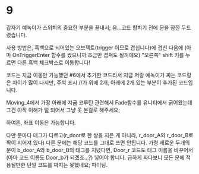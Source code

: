 # 9


갑자기 예녹이가 스위치의 중요한 부분을 끝내서;
음...코드 합치기 전에 문을 잠깐 두드렸습니다.

사용 방법은, 흑백으로 되어있는 오브젝트(trigger 이므로 겹칩니다)에 겹친 다음에
(아마 OnTriggerEnter 함수를 썼으니까 조금만 겹쳐도 될꺼에요) "오른쪽" shift 키를 누르면
다른 흑백 체크박스로 이동합니다!

코드는 지금 이동만 가능했던 #6에서 추가한 코드라서 지금 저랑 예녹이가 짜는 코드랑은 차이가 많이 나지만,
주석 표시 //가 위에 2개, 아래에 2개 있는 부분이 추가된 코드입니다.

Moving_4에서 가장 아래에 지금 코루틴 관련해서 Fade함수를 유니티에서 긁어왔는데 그건 아직 이해가 덜 되어서 그냥 못 본걸로 해주세요;

하여튼, 좌표 이동은 가능합니다.

다만 문마다 테그가 다르고(r_door로 한 쌍을 지은 게 아니라, r_door_A와 r_door_B로 짝이 지어져 있다)
다른 문에는 해당 코드를 그대로 쓰면 안됩니다. 가령 새로운 두개의 문이 b_door_A와 b_door_B의 태그를 지녔다면,
Door_r 코드도 태그 이름을 바꾸어서 (아마 코드 이름도 Door_b가 되겠죠...?) 넣어야 합니다.
급하게 짜다보니 모든 문에 적용될만한 단일 코드를 짜지는 못했네요; 파이팅.
